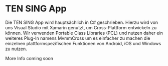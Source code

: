 # TEN SING App

Die TEN SING App wird hauptsächlich in C# geschrieben. Hierzu wird von uns Visual Studio mit Xamarin genutzt, um Cross-Plattform entwickeln zu können. Wir verwenden Portable Class Libraries (PCL) und nutzen daher ein weiteres Plug-In namens MvmmCross um es einfacher zu machen die einzelnen plattformspezifischen Funktionen von Android, iOS und Windows zu nutzen.

More Info coming soon
